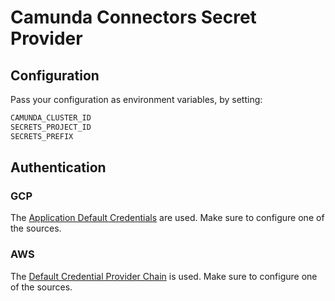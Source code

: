 # Camunda Connectors Secret Provider

## Configuration

Pass your configuration as environment variables, by setting:

```bash
CAMUNDA_CLUSTER_ID
SECRETS_PROJECT_ID
SECRETS_PREFIX
```

## Authentication

### GCP

The [Application Default Credentials](https://cloud.google.com/docs/authentication/application-default-credentials) are used. Make sure to configure one of the sources.

### AWS

The [Default Credential Provider Chain](https://docs.aws.amazon.com/sdk-for-java/latest/developer-guide/credentials-chain.html) is used. Make sure to configure one of the sources.
